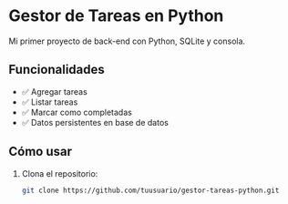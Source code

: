 # Gestor de Tareas en Python

Mi primer proyecto de back-end con Python, SQLite y consola.

## Funcionalidades
- ✅ Agregar tareas
- ✅ Listar tareas
- ✅ Marcar como completadas
- ✅ Datos persistentes en base de datos

## Cómo usar

1. Clona el repositorio:
   ```bash
   git clone https://github.com/tuusuario/gestor-tareas-python.git